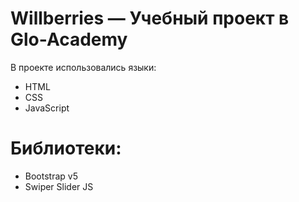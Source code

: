# Willberries — Учебный проект в Glo-Academy 
В проекте использовались языки: 
- HTML
- CSS 
- JavaScript
# Библиотеки:
- Bootstrap v5
- Swiper Slider JS

